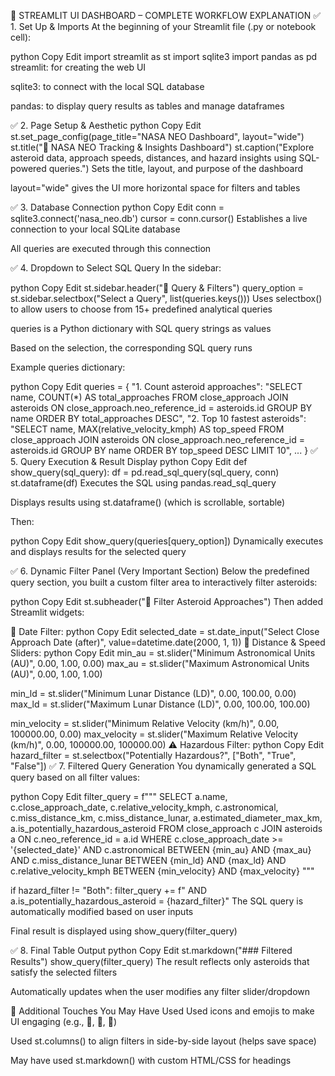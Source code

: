 🚀 STREAMLIT UI DASHBOARD – COMPLETE WORKFLOW EXPLANATION
✅ 1. Set Up & Imports
At the beginning of your Streamlit file (.py or notebook cell):

python
Copy
Edit
import streamlit as st
import sqlite3
import pandas as pd
streamlit: for creating the web UI

sqlite3: to connect with the local SQL database

pandas: to display query results as tables and manage dataframes

✅ 2. Page Setup & Aesthetic
python
Copy
Edit
st.set_page_config(page_title="NASA NEO Dashboard", layout="wide")
st.title("🌌 NASA NEO Tracking & Insights Dashboard")
st.caption("Explore asteroid data, approach speeds, distances, and hazard insights using SQL-powered queries.")
Sets the title, layout, and purpose of the dashboard

layout="wide" gives the UI more horizontal space for filters and tables

✅ 3. Database Connection
python
Copy
Edit
conn = sqlite3.connect('nasa_neo.db')
cursor = conn.cursor()
Establishes a live connection to your local SQLite database

All queries are executed through this connection

✅ 4. Dropdown to Select SQL Query
In the sidebar:

python
Copy
Edit
st.sidebar.header("🧮 Query & Filters")
query_option = st.sidebar.selectbox("Select a Query", list(queries.keys()))
Uses selectbox() to allow users to choose from 15+ predefined analytical queries

queries is a Python dictionary with SQL query strings as values

Based on the selection, the corresponding SQL query runs

Example queries dictionary:

python
Copy
Edit
queries = {
    "1. Count asteroid approaches": "SELECT name, COUNT(*) AS total_approaches FROM close_approach JOIN asteroids ON close_approach.neo_reference_id = asteroids.id GROUP BY name ORDER BY total_approaches DESC",
    "2. Top 10 fastest asteroids": "SELECT name, MAX(relative_velocity_kmph) AS top_speed FROM close_approach JOIN asteroids ON close_approach.neo_reference_id = asteroids.id GROUP BY name ORDER BY top_speed DESC LIMIT 10",
    ...
}
✅ 5. Query Execution & Result Display
python
Copy
Edit
def show_query(sql_query):
    df = pd.read_sql_query(sql_query, conn)
    st.dataframe(df)
Executes the SQL using pandas.read_sql_query

Displays results using st.dataframe() (which is scrollable, sortable)

Then:

python
Copy
Edit
show_query(queries[query_option])
Dynamically executes and displays results for the selected query

✅ 6. Dynamic Filter Panel (Very Important Section)
Below the predefined query section, you built a custom filter area to interactively filter asteroids:

python
Copy
Edit
st.subheader("📌 Filter Asteroid Approaches")
Then added Streamlit widgets:

📆 Date Filter:
python
Copy
Edit
selected_date = st.date_input("Select Close Approach Date (after)", value=datetime.date(2000, 1, 1))
📏 Distance & Speed Sliders:
python
Copy
Edit
min_au = st.slider("Minimum Astronomical Units (AU)", 0.00, 1.00, 0.00)
max_au = st.slider("Maximum Astronomical Units (AU)", 0.00, 1.00, 1.00)

min_ld = st.slider("Minimum Lunar Distance (LD)", 0.00, 100.00, 0.00)
max_ld = st.slider("Maximum Lunar Distance (LD)", 0.00, 100.00, 100.00)

min_velocity = st.slider("Minimum Relative Velocity (km/h)", 0.00, 100000.00, 0.00)
max_velocity = st.slider("Maximum Relative Velocity (km/h)", 0.00, 100000.00, 100000.00)
⚠️ Hazardous Filter:
python
Copy
Edit
hazard_filter = st.selectbox("Potentially Hazardous?", ["Both", "True", "False"])
✅ 7. Filtered Query Generation
You dynamically generated a SQL query based on all filter values:

python
Copy
Edit
filter_query = f"""
SELECT a.name, c.close_approach_date, c.relative_velocity_kmph, 
       c.astronomical, c.miss_distance_km, c.miss_distance_lunar, 
       a.estimated_diameter_max_km, a.is_potentially_hazardous_asteroid 
FROM close_approach c
JOIN asteroids a ON c.neo_reference_id = a.id
WHERE c.close_approach_date >= '{selected_date}'
  AND c.astronomical BETWEEN {min_au} AND {max_au}
  AND c.miss_distance_lunar BETWEEN {min_ld} AND {max_ld}
  AND c.relative_velocity_kmph BETWEEN {min_velocity} AND {max_velocity}
"""

if hazard_filter != "Both":
    filter_query += f" AND a.is_potentially_hazardous_asteroid = {hazard_filter}"
The SQL query is automatically modified based on user inputs

Final result is displayed using show_query(filter_query)

✅ 8. Final Table Output
python
Copy
Edit
st.markdown("### Filtered Results")
show_query(filter_query)
The result reflects only asteroids that satisfy the selected filters

Automatically updates when the user modifies any filter slider/dropdown

🌟 Additional Touches You May Have Used
Used icons and emojis to make UI engaging (e.g., 🌌, 📌, 🚀)

Used st.columns() to align filters in side-by-side layout (helps save space)

May have used st.markdown() with custom HTML/CSS for headings
